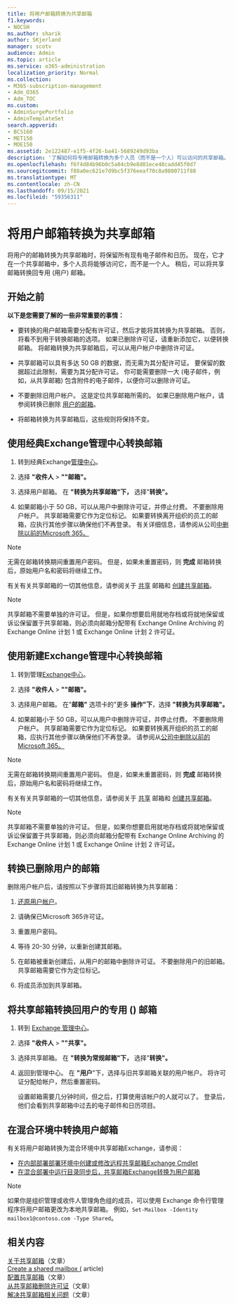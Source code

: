 ```yaml
---
title: 将用户邮箱转换为共享邮箱
f1.keywords:
- NOCSH
ms.author: sharik
author: SKjerland
manager: scotv
audience: Admin
ms.topic: article
ms.service: o365-administration
localization_priority: Normal
ms.collection:
- M365-subscription-management
- Adm_O365
- Adm_TOC
ms.custom:
- AdminSurgePortfolio
- AdminTemplateSet
search.appverid:
- BCS160
- MET150
- MOE150
ms.assetid: 2e122487-e1f5-4f26-ba41-5689249d93ba
description: '了解如何将专用邮箱转换为多个人员（而不是一个人）可以访问的共享邮箱。 '
ms.openlocfilehash: f6f4d84b96b0c5a04cb9e8d01ece48cadd45f0d7
ms.sourcegitcommit: f88a0ec621e7d9bc5f376eeaf70c8a9800711f88
ms.translationtype: MT
ms.contentlocale: zh-CN
ms.lasthandoff: 09/15/2021
ms.locfileid: "59356311"
---
```

# <a name="convert-a-user-mailbox-to-a-shared-mailbox"></a>将用户邮箱转换为共享邮箱

将用户的邮箱转换为共享邮箱时，将保留所有现有电子邮件和日历。 现在，它才在一个共享邮箱中，多个人员将能够访问它，而不是一个人。 稍后，可以将共享邮箱转换回专用 (用户) 邮箱。

## <a name="before-you-begin"></a>开始之前

**以下是您需要了解的一些非常重要的事情：**

- 要转换的用户邮箱需要分配有许可证，然后才能将其转换为共享邮箱。 否则，将看不到用于转换邮箱的选项。 如果已删除许可证，请重新添加它，以便转换邮箱。 将邮箱转换为共享邮箱后，可以从用户帐户中删除许可证。

- 共享邮箱可以具有多达 50 GB 的数据，而无需为其分配许可证。 要保留的数据超过此限制，需要为其分配许可证。 你可能需要删除一大 (电子邮件，例如，从共享邮箱) 包含附件的电子邮件，以便你可以删除许可证。

- 不要删除旧用户帐户。 这是定位共享邮箱所需的。 如果已删除用户帐户，请参阅转换已删除 [用户的邮箱](#convert-the-mailbox-of-a-deleted-user)。

- 将邮箱转换为共享邮箱后，这些规则将保持不变。

## <a name="use-the-classic-exchange-admin-center-to-convert-a-mailbox"></a>使用经典Exchange管理中心转换邮箱
 
1. 转到经典Exchange<a href="https://go.microsoft.com/fwlink/p/?linkid=2059104" target="_blank">管理中心</a>。

2. 选择 **"收件人** \> **""邮箱"。**

3. 选择用户邮箱。 在 **"转换为共享邮箱"下，** 选择"**转换"。**

4. 如果邮箱小于 50 GB，可以从用户中删除许可证，[](../manage/remove-licenses-from-users.md)并停止付费。 不要删除用户帐户。 共享邮箱需要它作为定位标记。 如果要转换离开组织的员工的邮箱，应执行其他步骤以确保他们不再登录。 有关详细信息，请参阅从公司[中删除以前的Microsoft 365。](../add-users/remove-former-employee.md)
    
> [!NOTE]
> 无需在邮箱转换期间重置用户密码。 但是，如果未重置密码，则 **完成** 邮箱转换后，原始用户名和密码将继续工作。

有关有关共享邮箱的一切其他信息，请参阅关于 [共享](about-shared-mailboxes.md) 邮箱和 [创建共享邮箱](create-a-shared-mailbox.md)。

> [!NOTE]
> 共享邮箱不需要单独的许可证。 但是，如果你想要启用就地存档或将就地保留或诉讼保留置于共享邮箱，则必须向邮箱分配带有 Exchange Online Archiving 的 Exchange Online 计划 1 或 Exchange Online 计划 2 许可证。

## <a name="use-the-new-exchange-admin-center-to-convert-a-mailbox"></a>使用新建Exchange管理中心转换邮箱

1. 转到管理<a href="https://admin.exchange.microsoft.com/#/homepage" target="_blank">Exchange中心</a>。

2. 选择 **"收件人** \> **""邮箱"。**

3. 选择用户邮箱。 在"**邮箱"** 选项卡的"更多 **操作"下**，选择 **"转换为共享邮箱"。**

4. 如果邮箱小于 50 GB，可以从用户中删除许可证，[](../manage/remove-licenses-from-users.md)并停止付费。 不要删除用户帐户。 共享邮箱需要它作为定位标记。 如果要转换离开组织的员工的邮箱，应执行其他步骤以确保他们不再登录。 请参阅从[公司中删除以前的Microsoft 365。](../add-users/remove-former-employee.md)
    
> [!NOTE]
> 无需在邮箱转换期间重置用户密码。 但是，如果未重置密码，则 **完成** 邮箱转换后，原始用户名和密码将继续工作。

有关有关共享邮箱的一切其他信息，请参阅关于 [共享](about-shared-mailboxes.md) 邮箱和 [创建共享邮箱](create-a-shared-mailbox.md)。

> [!NOTE]
> 共享邮箱不需要单独的许可证。 但是，如果你想要启用就地存档或将就地保留或诉讼保留置于共享邮箱，则必须向邮箱分配带有 Exchange Online Archiving 的 Exchange Online 计划 1 或 Exchange Online 计划 2 许可证。

## <a name="convert-the-mailbox-of-a-deleted-user"></a>转换已删除用户的邮箱

删除用户帐户后，请按照以下步骤将其旧邮箱转换为共享邮箱：

1. [还原用户帐户](../add-users/restore-user.md)。

2. 请确保已Microsoft 365许可证。

3. 重置用户密码。
    
4. 等待 20-30 分钟，以重新创建其邮箱。
      
6. 在邮箱被重新创建后，从用户的邮箱中删除许可证。 不要删除用户的旧邮箱。 共享邮箱需要它作为定位标记。
    
7. 将成员添加到共享邮箱。

## <a name="convert-a-shared-mailbox-back-to-a-users-private-mailbox"></a>将共享邮箱转换回用户的专用 () 邮箱

1. 转到 <a href="https://go.microsoft.com/fwlink/p/?linkid=2059104" target="_blank">Exchange 管理中心</a>。
   
2. 选择 **"收件人** \> **""共享"。**

3. 选择共享邮箱。 在 **"转换为常规邮箱"下，** 选择"**转换"。**

4. 返回到管理中心。 在 **"用户**"下，选择与旧共享邮箱关联的用户帐户。 将许可证分配给帐户，然后重置密码。

   设置邮箱需要几分钟时间，但之后，打算使用该帐户的人就可以了。 登录后，他们会看到共享邮箱中过去的电子邮件和日历项目。

## <a name="convert-a-users-mailbox-in-a-hybrid-environment"></a>在混合环境中转换用户邮箱

有关将用户邮箱转换为混合环境中共享邮箱Exchange，请参阅：

 - [在内部部署部署环境中创建或修改远程共享邮箱Exchange Cmdlet](https://support.microsoft.com/office/cmdlets-to-create-or-modify-a-remote-shared-mailbox-in-an-on-premises-exchange-environment-9e83fb59-c001-729c-a4c0-b2964c154b49)
 - [在混合部署中运行目录同步后，共享邮箱Exchange转换为用户邮箱](/exchange/troubleshoot/user-and-shared-mailboxes/shared-mailboxes-unexpectedly-converted-to-user-mailboxes)
 

> [!NOTE]
> 如果你是组织管理或收件人管理角色组的成员，可以使用 Exchange 命令行管理程序将用户邮箱更改为本地共享邮箱。 例如，`Set-Mailbox -Identity mailbox1@contoso.com -Type Shared`。

## <a name="related-content"></a>相关内容

[关于共享邮箱](about-shared-mailboxes.md)（文章）\
[Create a shared mailbox (](create-a-shared-mailbox.md) article) \
[配置共享邮箱](configure-a-shared-mailbox.md)（文章）\
[从共享邮箱删除许可证](remove-license-from-shared-mailbox.md)（文章）\
[解决共享邮箱相关问题](resolve-issues-with-shared-mailboxes.md)（文章）
